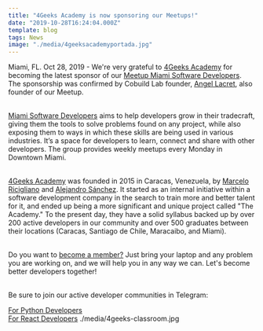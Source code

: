 ```yaml
---
title: "4Geeks Academy is now sponsoring our Meetups!"
date: "2019-10-28T16:24:04.000Z"
template: blog
tags: News
image: "./media/4geeksacademyportada.jpg"
---
```

Miami, FL. Oct 28, 2019 - We're very grateful to <a href="https://www.4geeksacademy.co/es/inicio/" target="_blank">4Geeks Academy</a> for becoming the latest sponsor of our <a href="https://www.meetup.com/Miami-Software-Developers/" target="_blank">Meetup Miami Software Developers</a>. The sponsorship was confirmed by Cobuild Lab founder, <a href="https://www.linkedin.com/in/alacret/" target="_blank">Angel Lacret</a>, also founder of our Meetup. <br><br>

<a href="https://www.meetup.com/Miami-Software-Developers/" target="_blank">Miami Software Developers</a> aims to help developers grow in their tradecraft, giving them the tools to solve problems found on any project, while also exposing them to ways in which these skills are being used in various industries. It’s a space for developers to learn, connect and share with other developers. The group provides weekly meetups every Monday in Downtown Miami.<br><br>

<a href="https://www.4geeksacademy.co/es/inicio/" target="_blank">4Geeks Academy</a> was founded in 2015 in Caracas, Venezuela, by <a href="https://www.linkedin.com/in/marcelo-ricigliano-32440379" target="_blank">Marcelo Ricigliano</a> and <a href="https://www.linkedin.com/in/alesanchezr/" target="_blank">Alejandro Sánchez</a>. It started as an internal initiative within a software development company in the search to train more and better talent for it, and ended up being a more significant and unique project called "The Academy." To the present day, they have a solid syllabus backed up by over 200 active developers in our community and over 500 graduates between their locations (Caracas, Santiago de Chile, Maracaibo, and Miami). <br><br>


Do you want to <a href="https://www.meetup.com/Miami-Software-Developers/discussions/" target="_blank">become a member?</a> Just bring your laptop and any problem you are working on, and we will help you in any way we can. Let's become better developers together!<br><br>
 
Be sure to join our active developer communities in Telegram:

<a href="https://t.me/PythonMiami" target="_blank">For Python Developers</a> <br>
<a href="https://t.me/ReactMiami" target="_blank">For React Developers</a> 
<carousel folder='blog'>
./media/4geeks-classroom.jpg
<!-- ./media/4geeks-graduate.jpg -->
</carousel>
